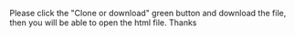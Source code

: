 Please click the "Clone or download" green button and download the file, then you will be able to open the html file.
Thanks
